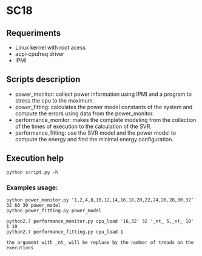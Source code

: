 # SC18

## Requeriments
* Linux kernel with root acess
* acpi-cpufreq driver
* IPMI

## Scripts description

* power_monitor: collect power information using IPMI and a program to stress the cpu to the maximum.
* power_fitting: calculates the power model constants of the system and compute the errors using data from the power_monitor.
* performance_monitor: makes the complete modeling from the collection of the times of execution to the calculation of the SVR.
* performance_fitting: use the SVR model and the power model to compute the energy and find the minimal energy configuration.

## Execution help
```
python script.py -h
```

### Examples usage:
```
python power_monitor.py ‘1,2,4,8,10,12,14,16,18,20,22,24,26,28,30,32’ 32 60 30 power_model
python power_fitting.py power_model

python2.7 performance_monitor.py cpu_load '16,32' 32 '_nt_ 5,_nt_ 10' 1 10
python2.7 performance_fitting.py cpu_load 1

the argument with _nt_ will be replace by the number of treads on the executions
```


